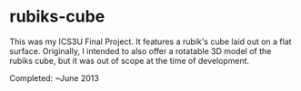 # rubiks-cube

This was my ICS3U Final Project. It features a rubik's cube laid out on a flat surface.
Originally, I intended to also offer a rotatable 3D model of the rubiks cube, but it was out of scope at the time of development.

Completed: ~June 2013